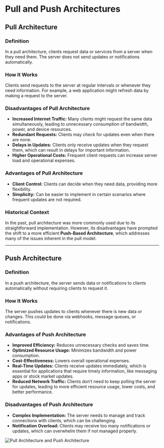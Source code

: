 # Pull and Push Architectures

## Pull Architecture

### Definition
In a pull architecture, clients request data or services from a server when they need them. The server does not send updates or notifications automatically.

### How It Works
Clients send requests to the server at regular intervals or whenever they need information. For example, a web application might refresh data by making a request to the server.

### Disadvantages of Pull Architecture
- **Increased Internet Traffic:** Many clients might request the same data simultaneously, leading to unnecessary consumption of bandwidth, power, and device resources.
- **Redundant Requests:** Clients may check for updates even when there are none.
- **Delays in Updates:** Clients only receive updates when they request them, which can result in delays for important information.
- **Higher Operational Costs:** Frequent client requests can increase server load and operational expenses.

### Advantages of Pull Architecture
- **Client Control:** Clients can decide when they need data, providing more flexibility.
- **Simplicity:** Can be easier to implement in certain scenarios where frequent updates are not required.

### Historical Context
In the past, pull architecture was more commonly used due to its straightforward implementation. However, its disadvantages have prompted the shift to a more efficient **Push-Based Architecture**, which addresses many of the issues inherent in the pull model.

---

## Push Architecture

### Definition
In a push architecture, the server sends data or notifications to clients automatically without requiring clients to request it.

### How It Works
The server pushes updates to clients whenever there is new data or changes. This could be done via webhooks, message queues, or notifications.

### Advantages of Push Architecture
- **Improved Efficiency:** Reduces unnecessary checks and saves time.
- **Optimized Resource Usage:** Minimizes bandwidth and power consumption.
- **Cost-Effectiveness:** Lowers overall operational expenses.
- **Real-Time Updates:** Clients receive updates immediately, which is essential for applications that require timely information, like messaging apps or stock market updates.
- **Reduced Network Traffic:** Clients don’t need to keep polling the server for updates, leading to more efficient resource usage, lower costs, and better performance.

### Disadvantages of Push Architecture
- **Complex Implementation:** The server needs to manage and track connections with clients, which can be challenging.
- **Notification Overload:** Clients may receive too many notifications or updates, which can overwhelm them if not managed properly.

![Pull Architecture and Push Architecture](asset/pushvspullarch.svg)